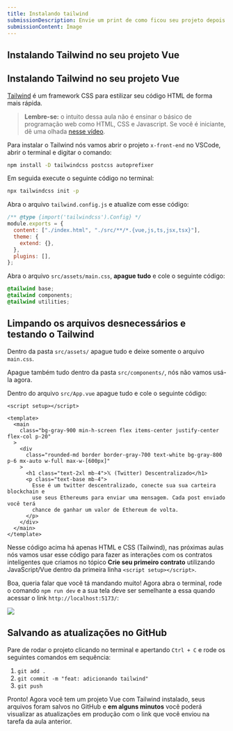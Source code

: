 ```yaml
---
title: Instalando tailwind
submissionDescription: Envie um print de como ficou seu projeto depois de rodar o comando 'npm run dev' e acessar o link 'http://localhost:5173/'.
submissionContent: Image
---
```


## Instalando Tailwind no seu projeto Vue

## Instalando Tailwind no seu projeto Vue

[Tailwind](https://tailwindcss.com/?utm_source=menthor) é um framework CSS para estilizar seu código HTML de forma mais rápida.

> **Lembre-se:** o intuito dessa aula não é ensinar o básico de programação web como HTML, CSS e Javascript. Se você é iniciante, dê uma olhada [nesse vídeo](https://www.youtube.com/watch?v=B4FU3NFRTDw).

Para instalar o Tailwind nós vamos abrir o projeto `x-front-end` no VSCode, abrir o terminal e digitar o comando:

```bash
npm install -D tailwindcss postcss autoprefixer
```

Em seguida execute o seguinte código no terminal:

```bash
npx tailwindcss init -p
```

Abra o arquivo `tailwind.config.js` e atualize com esse código:

```js [tailwind.config.js]{3}
/** @type {import('tailwindcss').Config} */
module.exports = {
  content: ["./index.html", "./src/**/*.{vue,js,ts,jsx,tsx}"],
  theme: {
    extend: {},
  },
  plugins: [],
};

```

Abra o arquivo `src/assets/main.css`, **apague tudo** e cole o seguinte código:

```css [src/assets/main.css]
@tailwind base;
@tailwind components;
@tailwind utilities;
```

## Limpando os arquivos desnecessários e testando o Tailwind

Dentro da pasta `src/assets/` apague tudo e deixe somente o arquivo `main.css`.

Apague também tudo dentro da pasta `src/components/`, nós não vamos usá-la agora.

Dentro do arquivo `src/App.vue` apague tudo e cole o seguinte código:

```vue [src/App.vue]
<script setup></script>

<template>
  <main
    class="bg-gray-900 min-h-screen flex items-center justify-center flex-col p-20"
  >
    <div
      class="rounded-md border border-gray-700 text-white bg-gray-800 p-6 mx-auto w-full max-w-[600px]"
    >
      <h1 class="text-2xl mb-4">𝕏 (Twitter) Descentralizado</h1>
      <p class="text-base mb-4">
        Esse é um twitter descentralizado, conecte sua sua carteira blockchain e
        use seus Ethereums para enviar uma mensagem. Cada post enviado você terá
        chance de ganhar um valor de Ethereum de volta.
      </p>
    </div>
  </main>
</template>
```

Nesse código acima há apenas HTML e CSS (Tailwind), nas próximas aulas nós vamos usar esse código para fazer as interações com os contratos inteligentes que criamos no tópico **Crie seu primeiro contrato** utilizando JavaScript/Vue dentro da primeira linha `<script setup></script>`.

Boa, queria falar que você tá mandando muito! Agora abra o terminal, rode o comando `npm run dev` e a sua tela deve ser semelhante a essa quando acessar o link `http://localhost:5173/`:

![](https://raw.githubusercontent.com/menthorlabs/courses/main/images/2023-09-02-17-38-04.png)

## Salvando as atualizações no GitHub

Pare de rodar o projeto clicando no terminal e apertando `Ctrl + C` e rode os seguintes comandos em sequência:

1. `git add .`
2. `git commit -m "feat: adicionando tailwind"`
3. `git push`

Pronto! Agora você tem um projeto Vue com Tailwind instalado, seus arquivos foram salvos no GitHub e **em alguns minutos** você poderá visualizar as atualizações em produção com o link que você enviou na tarefa da aula anterior.

